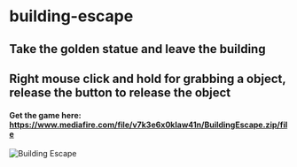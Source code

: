 # building-escape

## Take the golden statue and leave the building

## Right mouse click and hold for grabbing a object, release the button to release the object

#### Get the game here: https://www.mediafire.com/file/v7k3e6x0klaw41n/BuildingEscape.zip/file

<img src="BuildingEscape.png" alt="Building Escape">
